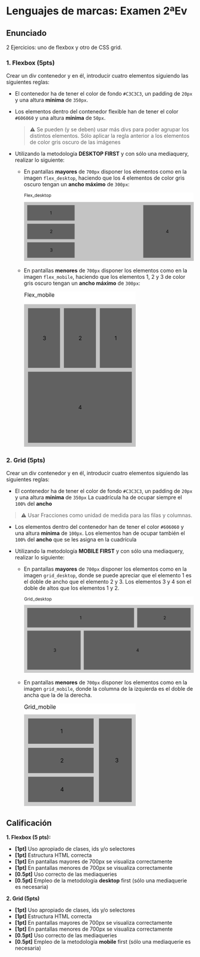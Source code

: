 # Lenguajes de marcas: Examen 2ªEv

## Enunciado

2 Ejercicios: uno de flexbox y otro de CSS grid.

### 1. Flexbox (5pts)

Crear un div contenedor y en él, introducir cuatro elementos siguiendo las siguientes reglas:

- El contenedor ha de tener el color de fondo `#C3C3C3`, un padding de `20px` y una altura **mínima** de `350px`.

- Los elementos dentro del contenedor flexible han de tener el color `#606060` y una altura **mínima** de `50px`.

  > ⚠️ Se pueden (y se deben) usar más divs para poder agrupar los distintos elementos. Sólo aplicar la regla anterior a los elementos de color gris oscuro de las imágenes

- Utilizando la metodología **DESKTOP FIRST** y con sólo una mediaquery, realizar lo siguiente:

  - En pantallas **mayores** de `700px` disponer los elementos como en la imagen `flex_desktop`, haciendo que los 4 elementos de color gris oscuro tengan un **ancho máximo** de `300px`:

    <img src="./1_flexbox/flex_desktop.png" width="600" />

  - En pantallas **menores** de `700px` disponer los elementos como en la imagen `flex_mobile`,  haciendo que los elementos 1, 2 y 3 de color gris oscuro tengan un **ancho máximo** de `300px`:

    <img src="./1_flexbox/flex_mobile.png" width="300" />

### 2. Grid (5pts)

Crear un div contenedor y en él, introducir cuatro elementos siguiendo las siguientes reglas:

- El contenedor ha de tener el color de fondo `#C3C3C3`, un padding de `20px` y una altura **mínima** de `350px` La cuadrícula ha de ocupar siempre el `100%` del **ancho**

> ⚠️ Usar Fracciones como unidad de medida para las filas y columnas.

- Los elementos dentro del contenedor han de tener el color `#606060` y una altura **mínima** de `100px`. Los elementos han de ocupar también el `100%` del **ancho** que se les asigna en la cuadrícula

- Utilizando la metodología **MOBILE FIRST** y con sólo una mediaquery, realizar lo siguiente:

  - En pantallas **mayores** de `700px` disponer los elementos como en la imagen `grid_desktop`, donde se puede apreciar que el elemento 1 es el doble de ancho que el elemento 2 y 3. Los elementos 3 y 4 son el doble de altos que los elementos 1 y 2.

    <img src="./2_grid/grid_desktop.png" width="600" />

  - En pantallas **menores** de `700px` disponer los elementos como en la imagen `grid_mobile`, donde la columna de la izquierda es el doble de ancha que la de la derecha.

    <img src="./2_grid/grid_mobile.png" width="300" />

## Calificación

**1. Flexbox (5 pts):**

- **[1pt]** Uso apropiado de clases, ids y/o selectores
- **[1pt]** Estructura HTML correcta
- **[1pt]** En pantallas mayores de 700px se visualiza correctamente
- **[1pt]** En pantallas menores de 700px se visualiza correctamente
- **[0.5pt]** Uso correcto de las mediaqueries
- **[0.5pt]** Empleo de la metodología **desktop** first (sólo una mediaquerie es necesaria)

**2. Grid (5pts)**

- **[1pt]** Uso apropiado de clases, ids y/o selectores
- **[1pt]** Estructura HTML correcta
- **[1pt]** En pantallas mayores de 700px se visualiza correctamente
- **[1pt]** En pantallas menores de 700px se visualiza correctamente
- **[0.5pt]** Uso correcto de las mediaqueries
- **[0.5pt]** Empleo de la metodología **mobile** first (sólo una mediaquerie es necesaria)
